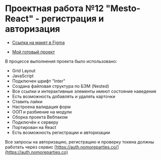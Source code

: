 # Проектная работа №12 "Mesto-React" - регистрация и авторизация


* [Ссылка на макет в Figma](https://www.figma.com/file/kRVLKwYG3d1HGLvh7JFWRT/JavaScript.-Sprint-6?node-id=0%3A1)

* [Мой готовый проект](https://inemeci.github.io/react-mesto-auth/)

В процессе выполнения проекта было использовано:
* Grid Layout
* JavaScript
* Подключен шрифт "Inter"
* Создана файловая структура по БЭМ (Nested)
* Все ссылки и интерактивные элементы имеют состояние наведения
* Есть возможность добавлять и удалять карточки
* Ставить лайки
* Настроена валидация форм
* ООП и разбиение на модули
* Сборка проекта Вебпаком
* Подключён к серверу
* Портирован на React
* Есть возможность регистрации и авторизации

Все запросы на авторизацию, регистрацию и проверку токена должны работать через сервис [https://auth.nomoreparties.co/](https://auth.nomoreparties.co)
